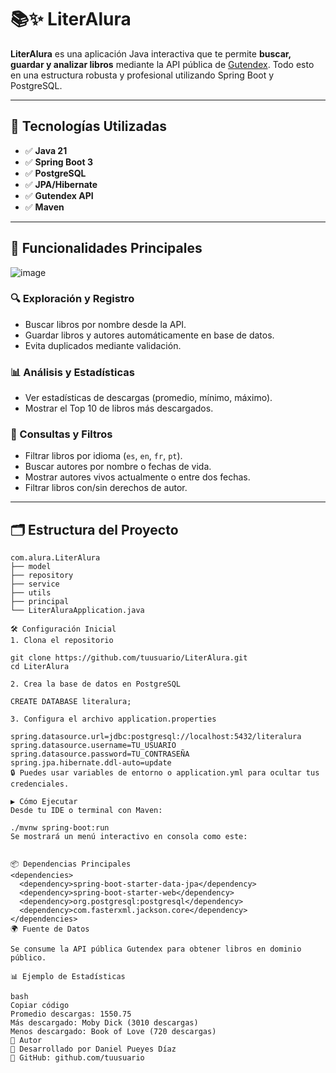 # 📚✨ LiterAlura


**LiterAlura** es una aplicación Java interactiva que te permite 
**buscar, guardar y analizar libros** mediante la API pública de 
[Gutendex](https://gutendex.com/books/). Todo esto en una estructura 
robusta y profesional utilizando Spring Boot y PostgreSQL.

---

## 🚀 Tecnologías Utilizadas



- ✅ **Java 21**
- ✅ **Spring Boot 3**
- ✅ **PostgreSQL**
- ✅ **JPA/Hibernate**
- ✅ **Gutendex API**
- ✅ **Maven**

---

## 🧠 Funcionalidades Principales

![image](https://github.com/user-attachments/assets/0347ee1a-3257-4072-8238-6344ec31b828)



### 🔍 Exploración y Registro
- Buscar libros por nombre desde la API.
- Guardar libros y autores automáticamente en base de datos.
- Evita duplicados mediante validación.

### 📊 Análisis y Estadísticas
- Ver estadísticas de descargas (promedio, mínimo, máximo).
- Mostrar el Top 10 de libros más descargados.

### 🔎 Consultas y Filtros
- Filtrar libros por idioma (`es`, `en`, `fr`, `pt`).
- Buscar autores por nombre o fechas de vida.
- Mostrar autores vivos actualmente o entre dos fechas.
- Filtrar libros con/sin derechos de autor.

---

## 🗂️ Estructura del Proyecto


```shell
com.alura.LiterAlura
├── model
├── repository
├── service
├── utils
├── principal
└── LiterAluraApplication.java

🛠️ Configuración Inicial
1. Clona el repositorio

git clone https://github.com/tuusuario/LiterAlura.git
cd LiterAlura

2. Crea la base de datos en PostgreSQL

CREATE DATABASE literalura;

3. Configura el archivo application.properties

spring.datasource.url=jdbc:postgresql://localhost:5432/literalura
spring.datasource.username=TU_USUARIO
spring.datasource.password=TU_CONTRASEÑA
spring.jpa.hibernate.ddl-auto=update
🔒 Puedes usar variables de entorno o application.yml para ocultar tus credenciales.

▶️ Cómo Ejecutar
Desde tu IDE o terminal con Maven:

./mvnw spring-boot:run
Se mostrará un menú interactivo en consola como este:


📦 Dependencias Principales
<dependencies>
  <dependency>spring-boot-starter-data-jpa</dependency>
  <dependency>spring-boot-starter-web</dependency>
  <dependency>org.postgresql:postgresql</dependency>
  <dependency>com.fasterxml.jackson.core</dependency>
</dependencies>
🌍 Fuente de Datos

Se consume la API pública Gutendex para obtener libros en dominio público.

📊 Ejemplo de Estadísticas

bash
Copiar código
Promedio descargas: 1550.75
Más descargado: Moby Dick (3010 descargas)
Menos descargado: Book of Love (720 descargas)
📌 Autor
📇 Desarrollado por Daniel Pueyes Díaz
🔗 GitHub: github.com/tuusuario
